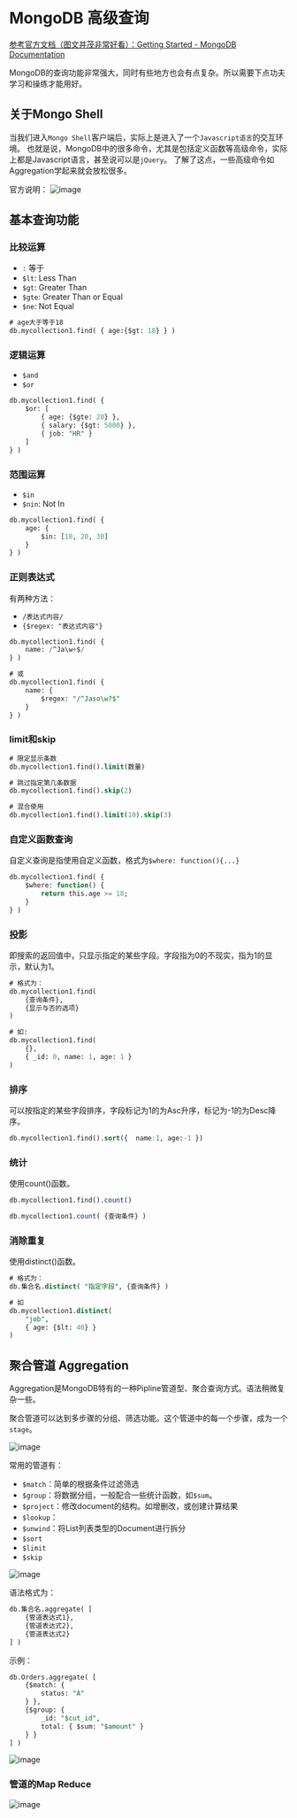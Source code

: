 # MongoDB 高级查询

[参考官方文档（图文并茂非常好看）：Getting Started - MongoDB Documentation](https://docs.mongodb.com/manual/tutorial/getting-started/)

MongoDB的查询功能非常强大，同时有些地方也会有点复杂。所以需要下点功夫学习和操练才能用好。


## 关于Mongo Shell

当我们进入`Mongo Shell`客户端后，实际上是进入了一个`Javascript语言`的交互环境。
也就是说，MongoDB中的很多命令，尤其是包括定义函数等高级命令，实际上都是Javascript语言，甚至说可以是`jQuery`。
了解了这点，一些高级命令如Aggregation学起来就会放松很多。

官方说明：
![image](https://user-images.githubusercontent.com/14041622/48968553-19fc6a00-f02c-11e8-8da6-4e2af8928ee8.png)



## 基本查询功能

### 比较运算
- `:` 等于
- `$lt`: Less Than
- `$gt`: Greater Than
- `$gte`: Greater Than or Equal
- `$ne`: Not Equal

```sql
# age大于等于18
db.mycollection1.find( { age:{$gt: 18} } )
```

### 逻辑运算
- `$and`
- `$or`

```sql
db.mycollection1.find( {
    $or: [
        { age: {$gte: 20} },
        { salary: {$gt: 5000} },
        { job: "HR" }
    ]
} )
```

### 范围运算
- `$in`
- `$nin`: Not In

```sql
db.mycollection1.find( {
    age: {
        $in: [10, 20, 30]
    }
} )
```

### 正则表达式
有两种方法：
- `/表达式内容/`
- `{$regex: "表达式内容"}`

```sql
db.mycollection1.find( {
    name: /^Ja\w+$/
} )

# 或
db.mycollection1.find( {
    name: {
        $regex: "/^Jaso\w?$"
    }
} )
```


### limit和skip

```sql
# 限定显示条数
db.mycollection1.find().limit(数量)

# 跳过指定第几条数据
db.mycollection1.find().skip(2)

# 混合使用
db.mycollection1.find().limit(10).skip(3)
```


### 自定义函数查询
自定义查询是指使用自定义函数，格式为`$where: function(){...}`

```sql
db.mycollection1.find( {
    $where: function() {
        return this.age >= 18;
    }
} )
```


### 投影

即搜索的返回值中，只显示指定的某些字段。字段指为0的不现实，指为1的显示，默认为1。

```sql
# 格式为：
db.mycollection1.find(
    {查询条件},
    {显示与否的选项}
)

# 如:
db.mycollection1.find(
    {},
    { _id: 0, name: 1, age: 1 }
)
```


### 排序

可以按指定的某些字段排序，字段标记为1的为Asc升序，标记为-1的为Desc降序。

```sql
db.mycollection1.find().sort({  name:1, age:-1 })
```


### 统计

使用count()函数。

```sql
db.mycollection1.find().count()

db.mycollection1.count( {查询条件} )
```

### 消除重复

使用distinct()函数。

```sql
# 格式为：
db.集合名.distinct( "指定字段", {查询条件} )

# 如
db.mycollection1.distinct( 
    "job", 
    { age: {$lt: 40} } 
)
```


## 聚合管道 Aggregation

Aggregation是MongoDB特有的一种Pipline管道型、聚合查询方式。语法稍微复杂一些。

聚合管道可以达到多步骤的分组、筛选功能。这个管道中的每一个步骤，成为一个`stage`。

![image](https://user-images.githubusercontent.com/14041622/48958429-d527f300-ef99-11e8-95ad-6189dd39b968.png)

常用的管道有：
- `$match`：简单的根据条件过滤筛选
- `$group`：将数据分组，一般配合一些统计函数，如`$sum`。
- `$project`：修改document的结构。如增删改，或创建计算结果
- `$lookup`：
- `$unwind`：将List列表类型的Document进行拆分
- `$sort`
- `$limit`
- `$skip`

![image](https://user-images.githubusercontent.com/14041622/48958279-e7edf800-ef98-11e8-8158-14b46fc3e500.png)


语法格式为：
```sql
db.集合名.aggregate( [
    {管道表达式1},
    {管道表达式2},
    {管道表达式2}
] )
```


示例：
```sql
db.Orders.aggregate( [
    {$match: {
        status: "A"
    } },
    {$group: {
        _id: "$cut_id",
        total: { $sum: "$amount" }
    } }
] )
```

![image](https://user-images.githubusercontent.com/14041622/48958121-26cf7e00-ef98-11e8-9401-f1227a869984.png)


### 管道的Map Reduce

![image](https://user-images.githubusercontent.com/14041622/48958413-baee1500-ef99-11e8-9412-f3920a3309a9.png)
